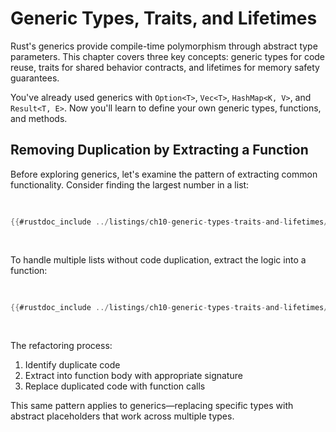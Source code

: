 # Generic Types, Traits, and Lifetimes

Rust's generics provide compile-time polymorphism through abstract type parameters. This chapter covers three key concepts: generic types for code reuse, traits for shared behavior contracts, and lifetimes for memory safety guarantees.

You've already used generics with `Option<T>`, `Vec<T>`, `HashMap<K, V>`, and `Result<T, E>`. Now you'll learn to define your own generic types, functions, and methods.

## Removing Duplication by Extracting a Function

Before exploring generics, let's examine the pattern of extracting common functionality. Consider finding the largest number in a list:

<Listing number="10-1" file-name="src/main.rs" caption="Finding the largest number in a list of numbers">

```rust
{{#rustdoc_include ../listings/ch10-generic-types-traits-and-lifetimes/listing-10-01/src/main.rs:here}}
```

</Listing>

To handle multiple lists without code duplication, extract the logic into a function:

<Listing number="10-3" file-name="src/main.rs" caption="Abstracted code to find the largest number in two lists">

```rust
{{#rustdoc_include ../listings/ch10-generic-types-traits-and-lifetimes/listing-10-03/src/main.rs:here}}
```

</Listing>

The refactoring process:
1. Identify duplicate code
2. Extract into function body with appropriate signature
3. Replace duplicated code with function calls

This same pattern applies to generics—replacing specific types with abstract placeholders that work across multiple types.
